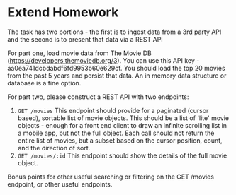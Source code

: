 # Extend Homework 

The task has two portions - the first is to ingest data from a 3rd party API and the second is to present that data via a REST API

For part one, load movie data from The Movie DB (https://developers.themoviedb.org/3). You can use this API key - aa0ea741dcbdabdf6fd9953b60e629cf. You should load the top 20 movies from the past 5 years and persist that data. An in memory data structure or database is a fine option.

For part two, please construct a REST API with two endpoints:
1. `GET /movies` This endpoint should provide for a paginated (cursor based), sortable list of movie objects. This should be a list of 'lite' movie objects - enough for a front end client to draw an infinite scrolling list in a mobile app, but not the full object. Each call should not return the entire list of movies, but a subset based on the cursor position, count, and the direction of sort.
2. `GET /movies/:id` This endpoint should show the details of the full movie object.

Bonus points for other useful searching or filtering on the GET /movies endpoint, or other useful endpoints.
